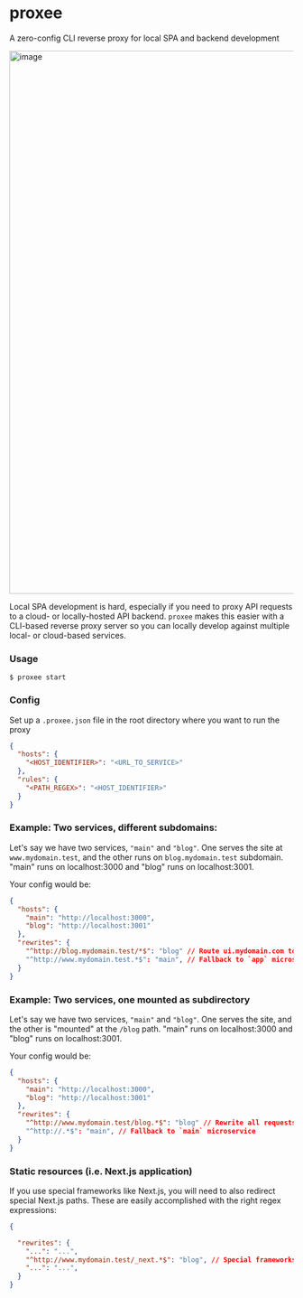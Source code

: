 # proxee

A zero-config CLI reverse proxy for local SPA and backend development

<img width="962" alt="image" src="https://user-images.githubusercontent.com/222583/153681875-b6ede0b7-ab4e-464d-ab25-f5653c7e2385.png">

Local SPA development is hard, especially if you need to proxy API requests to a cloud- or locally-hosted API backend. `proxee` makes this easier with a CLI-based reverse proxy server so you can locally develop against multiple local- or cloud-based services.

### Usage

    $ proxee start

### Config

Set up a `.proxee.json` file in the root directory where you want to run the proxy

```json
{
  "hosts": {
    "<HOST_IDENTIFIER>": "<URL_TO_SERVICE>"
  },
  "rules": {
    "<PATH_REGEX>": "<HOST_IDENTIFIER>"
  }
}
```

### Example: Two services, different subdomains:

Let's say we have two services, `"main"` and `"blog"`. One serves the site at `www.mydomain.test`, and the other runs on `blog.mydomain.test` subdomain. "main" runs on localhost:3000 and "blog" runs on localhost:3001.

Your config would be:

```json
{
  "hosts": {
    "main": "http://localhost:3000",
    "blog": "http://localhost:3001"
  },
  "rewrites": {
    "^http://blog.mydomain.test/*$": "blog" // Route ui.mydomain.com to locally-running `ui` microservice
    "^http://www.mydomain.test.*$": "main", // Fallback to `app` microservice
  }
}
```

### Example: Two services, one mounted as subdirectory

Let's say we have two services, `"main"` and `"blog"`. One serves the site, and the other is "mounted" at the `/blog` path. "main" runs on localhost:3000 and "blog" runs on localhost:3001.

Your config would be:

```json
{
  "hosts": {
    "main": "http://localhost:3000",
    "blog": "http://localhost:3001"
  },
  "rewrites": {
    "^http://www.mydomain.test/blog.*$": "blog" // Rewrite all requests to the /blog directory to "blog" service
    "^http://.*$": "main", // Fallback to `main` microservice
  }
}
```

### Static resources (i.e. Next.js application)

If you use special frameworks like Next.js, you will need to also redirect special Next.js paths. These are easily accomplished with the right regex expressions:

```json
{

  "rewrites": {
    "...": "...",
    "^http://www.mydomain.test/_next.*$": "blog", // Special frameworks like Next.js also have reserved paths for fetching static data. You may want to require this if you need to route asset requests to your SPA.
    "...": "...",
  }
}
